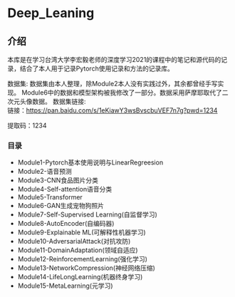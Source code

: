 # Deep_Leaning

## 介绍   
本库是在学习台湾大学李宏毅老师的深度学习2021的课程中的笔记和源代码的记录，结合了本人用于记录Pytorch使用记录和方法的记录库。     

数据集:
数据集由本人整理，除Module2本人没有实践过外，其余都曾经手写实现。
Module6中的数据和模型架构被我修改了一部分。数据采用萨摩耶取代了二次元头像数据。
数据集链接:  
链接：https://pan.baidu.com/s/1eKiawY3wsBvscbuVEF7n7g?pwd=1234   

提取码：1234 
### 目录  
+ Module1-Pytorch基本使用说明与LinearRegreesion
+ Module2-语音预测
+ Module3-CNN食品图片分类
+ Module4-Self-attention语音分类
+ Module5-Transformer
+ Module6-GAN生成宠物狗照片
+ Module7-Self-Supervised Learning(自监督学习)    
+ Module8-AutoEncoder(自编码器)  
+ Module9-Explainable ML(可解释性机器学习)  
+ Module10-AdversarialAttack(对抗攻防)  
+ Module11-DomainAdaptation(领域自适应)
+ Module12-ReinforcementLearning(强化学习)    
+ Module13-NetworkCompression(神经网络压缩)  
+ Module14-LifeLongLearning(机器终身学习)   
+ Module15-MetaLearning(元学习)  
